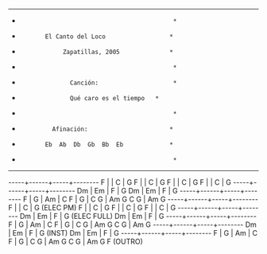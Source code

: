 **************************************************
*                                                *
*            El Canto del Loco                  *
*                 Zapatillas, 2005              *
*                                                *
*                   Canción:                     *
*                   Qué caro es el tiempo	*
*                                                *
*              Afinación:                       *
*            Eb  Ab  Db  Gb  Bb  Eb             *
*                                                *
**************************************************
-----+------+-----+--------
F    |      | C  | G 
F    |      | C  | G
F    |      | C  | G
F    |      | C  | G
-----+------+-----+--------
Dm   | Em   | F   | G
Dm   | Em   | F   | G
-----+------+-----+--------
F    | G    | Am  | C
F    | G    | C G | Am G
C G  | Am G
-----+------+-----+--------
F    |      | C  | G (ELEC PM)
F    |      | C  | G
F    |      | C  | G
F    |      | C  | G
-----+------+-----+--------
Dm   | Em   | F   | G (ELEC FULL)
Dm   | Em   | F   | G
-----+------+-----+--------
F    | G    | Am  | C
F    | G    | C G | Am G
C G  | Am G
-----+------+-----+--------
Dm   | Em   | F   | G (INST)
Dm   | Em   | F   | G
-----+------+-----+--------
F    | G    | Am  | C
F    | G    | C G | Am G
C G  | Am G
F (OUTRO)
